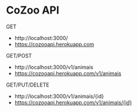 # CoZoo API

GET

- http://localhost:3000/
- https://cozooapi.herokuapp.com

GET/POST

- http://localhost:3000/v1/animais
- https://cozooapi.herokuapp.com/v1/animais

GET/PUT/DELETE

- http://localhost:3000/v1/animais/{id}
- https://cozooapi.herokuapp.com/v1/animais/{id}
